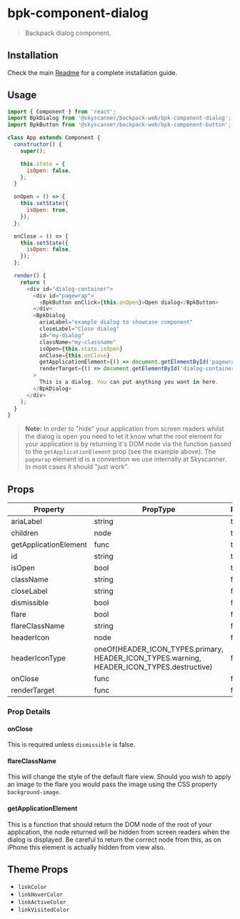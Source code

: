 # bpk-component-dialog

> Backpack dialog component.

## Installation

Check the main [Readme](https://github.com/skyscanner/backpack#usage) for a complete installation guide.

## Usage

```js
import { Component } from 'react';
import BpkDialog from '@skyscanner/backpack-web/bpk-component-dialog';
import BpkButton from '@skyscanner/backpack-web/bpk-component-button';

class App extends Component {
  constructor() {
    super();

    this.state = {
      isOpen: false,
    };
  }

  onOpen = () => {
    this.setState({
      isOpen: true,
    });
  };

  onClose = () => {
    this.setState({
      isOpen: false,
    });
  };

  render() {
    return (
      <div id="dialog-container">
        <div id="pagewrap">
          <BpkButton onClick={this.onOpen}>Open dialog</BpkButton>
        </div>
        <BpkDialog
          ariaLabel="example dialog to showcase component"
          closeLabel="Close dialog"
          id="my-dialog"
          className="my-classname"
          isOpen={this.state.isOpen}
          onClose={this.onClose}
          getApplicationElement={() => document.getElementById('pagewrap')}
          renderTarget={() => document.getElementById('dialog-container')}
        >
          This is a dialog. You can put anything you want in here.
        </BpkDialog>
      </div>
    );
  }
}
```

> **Note:** In order to "hide" your application from screen readers whilst the dialog is open you need to let it know what
> the root element for your application is by returning it's DOM node via the function passed to the
> `getApplicationElement` prop (see the example above). The `pagewrap` element id is a convention we use internally at Skyscanner. In most cases it should "just work".

## Props

| Property              | PropType | Required | Default Value    |
| --------------------- | -------- | -------- | ---------------- |
| ariaLabel             | string   | true     | -                |
| children              | node     | true     | -                |
| getApplicationElement | func     | true     | -                |
| id                    | string   | true     | -                |
| isOpen                | bool     | true     | -                |
| className             | string   | false    | null             |
| closeLabel            | string   | false    | null             |
| dismissible           | bool     | false    | true             |
| flare                 | bool     | false    | false            |
| flareClassName        | string   | false    | null             |
| headerIcon            | node     | false    | null             |
| headerIconType        | oneOf(HEADER_ICON_TYPES.primary, HEADER_ICON_TYPES.warning, HEADER_ICON_TYPES.destructive) | false    | HEADER_ICON_TYPES.primary |
| onClose               | func     | false    | See prop details |
| renderTarget          | func     | false    | null             |

### Prop Details

#### onClose

This is required unless `dismissible` is false.

#### flareClassName

This will change the style of the default flare view. Should you wish to apply an image to the flare you would pass the image using the CSS property `background-image`.

#### getApplicationElement

This is a function that should return the DOM node of the root of your application, the node returned will be hidden from screen readers when the dialog is displayed. Be careful to return the correct node from this, as on iPhone this element is actually hidden from view also.

## Theme Props

- `linkColor`
- `linkHoverColor`
- `linkActiveColor`
- `linkVisitedColor`
